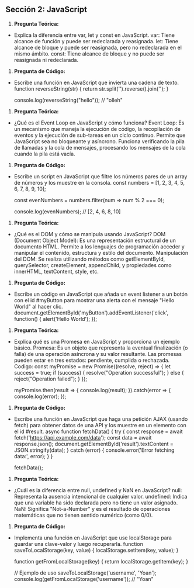 ## Sección 2: JavaScript

1. **Pregunta Teórica:**
- Explica la diferencia entre var, let y const en JavaScript.
   var: Tiene alcance de función y puede ser redeclarada y reasignada.
   let: Tiene alcance de bloque y puede ser reasignada, pero no redeclarada en el mismo ámbito.
   const: Tiene alcance de bloque y no puede ser reasignada ni redeclarada.

1. **Pregunta de Código:**
- Escribe una función en JavaScript que invierta una cadena de texto.
    function reverseString(str) {
    return str.split('').reverse().join('');
    }

    console.log(reverseString("hello")); // "olleh"


1. **Pregunta Teórica:**
- ¿Qué es el Event Loop en JavaScript y cómo funciona?
    Event Loop: Es un mecanismo que maneja la ejecución de código, la recopilación de eventos y la ejecución de sub-tareas en un ciclo continuo. Permite que JavaScript sea no bloqueante y asíncrono. Funciona verificando la pila de llamadas y la cola de mensajes, procesando los mensajes de la cola cuando la pila está vacía.

1. **Pregunta de Código:**
- Escribe un script en JavaScript que filtre los números pares de un array de números y los muestre en la consola.
    const numbers = [1, 2, 3, 4, 5, 6, 7, 8, 9, 10];

    const evenNumbers = numbers.filter(num => num % 2 === 0);

    console.log(evenNumbers); // [2, 4, 6, 8, 10]


1. **Pregunta Teórica:**
- ¿Qué es el DOM y cómo se manipula usando JavaScript?
    DOM (Document Object Model): Es una representación estructural de un documento HTML. Permite a los lenguajes de programación acceder y manipular el contenido, estructura y estilo del documento.
    Manipulación del DOM: Se realiza utilizando métodos como getElementById, querySelector, createElement, appendChild, y propiedades como innerHTML, textContent, style, etc.

1. **Pregunta de Código:**
- Escribe un código en JavaScript que añada un event listener a un botón con el id #myButton para mostrar una alerta con el mensaje "Hello World" al hacer clic.
    document.getElementById('myButton').addEventListener('click', function() {
        alert('Hello World');
    });


1. **Pregunta Teórica:**
- Explica qué es una Promesa en JavaScript y proporciona un ejemplo básico.
    Promesa: Es un objeto que representa la eventual finalización (o falla) de una operación asíncrona y su valor resultante. Las promesas pueden estar en tres estados: pendiente, cumplida o rechazada.
    Codigo:
    const myPromise = new Promise((resolve, reject) => {
        let success = true;
        if (success) {
            resolve("Operation successful");
        } else {
            reject("Operation failed");
        }
    });

    myPromise.then(result => {
        console.log(result);
    }).catch(error => {
        console.log(error);
    });


1. **Pregunta de Código:**
- Escribe una función en JavaScript que haga una petición AJAX (usando fetch) para obtener datos de una API y los muestre en un elemento con el id #result.
    async function fetchData() {
        try {
            const response = await fetch('https://api.example.com/data');
            const data = await response.json();
            document.getElementById('result').textContent = JSON.stringify(data);
        } catch (error) {
            console.error('Error fetching data:', error);
        }
    }

    fetchData();


1. **Pregunta Teórica:**
- ¿Cuál es la diferencia entre null, undefined y NaN en JavaScript?
    null: Representa la ausencia intencional de cualquier valor.
    undefined: Indica que una variable ha sido declarada pero no tiene un valor asignado.
    NaN: Significa "Not-a-Number" y es el resultado de operaciones matemáticas que no tienen sentido numérico (como 0/0).

1.  **Pregunta de Código:**
- Implementa una función en JavaScript que use localStorage para guardar una clave-valor y luego recuperarla.
    function saveToLocalStorage(key, value) {
        localStorage.setItem(key, value);
    }

    function getFromLocalStorage(key) {
        return localStorage.getItem(key);
    }

    // Ejemplo de uso
    saveToLocalStorage('username', 'Yoan');
    console.log(getFromLocalStorage('username')); // "Yoan"